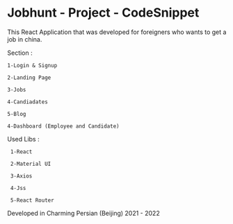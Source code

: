 # Jobhunt - Project - CodeSnippet

This React Application that was developed for foreigners who wants to get a job in china.

Section :

	1-Login & Signup
	
	2-Landing Page
	
	3-Jobs
	
	4-Candiadates
	
	5-Blog
	
	4-Dashboard (Employee and Candidate)
	
	
Used Libs :


  	 1-React
  
  	 2-Material UI
  
  	 3-Axios
	 
	 4-Jss
	
	 5-React Router
  
Developed in Charming Persian (Beijing) 2021 - 2022
